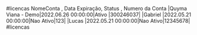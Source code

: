 #licencas
    NomeConta       , Data Expiração,   Status   , Numero da Conta
 |Quyma Viana - Demo|2022.06.26 00:00:00|Ativo    |300246037|
 |Gabriel           |2022.05.21 00:00:00|Nao Ativo|123|
 |Lucas             |2022.05.21 00:00:00|Nao Ativo|12345678|
#licencas
